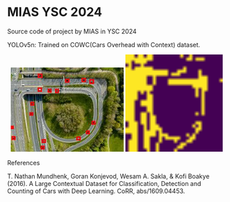 
# MIAS YSC 2024

Source code of project by MIAS in YSC 2024

YOLOv5n: Trained on COWC(Cars Overhead with Context) dataset.

<p align="center">
  <img src = "https://github.com/juheon727/ysc2024_h028/blob/main/road_detection.jpeg?raw=true" />
  <img src = "https://github.com/juheon727/ysc2024_h028/blob/main/roadmap_after.png" width=224 height=224 />
</p>

References

T. Nathan Mundhenk, Goran Konjevod, Wesam A. Sakla, & Kofi Boakye (2016). A Large Contextual Dataset for Classification, Detection and Counting of Cars with Deep Learning. CoRR, abs/1609.04453.


